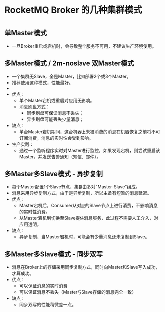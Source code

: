 # RocketMQ Broker 的几种集群模式
#

## 单Master模式
* 一旦Broker重启或宕机时，会导致整个服务不可用，不建议生产环境使用。


## 多Master模式 / 2m-noslave 双Master模式
*	一个集群无Slave，全是Master，比如部署2个或3个Master。
*	推荐使用这种模式，性能最好。
*
* 	优点：
	* 	单个Master宕机或重启对应用无影响。
	* 	消息刷盘方式：
		- 同步刷盘可保证消息不丢失；
		- 异步刷盘可能丢失少量消息；
* 	缺点：
	* 	单台Master宕机期间，这台机器上未被消费的消息在机器恢复之前将不可订阅消费，消息的实时性会受到影响。
* 	生产实践：
	* 	通过一个监听程序实时对Master进行监控，如果发现宕机，则尝试重启该Master，并发送告警通知（短信、邮件）。


## 多Master多Slave模式 - 异步复制
*	每个Master配置1个Slave节点，集群由多对"Master-Slave"组成。
*	消息采用异步复制方式，由于是异步复制，所以主备有短暂的消息延迟。
*	优点：
	*	Master宕机后，Consumer从对应的Slave节点上进行消费，不影响消息的实时性消费。
	*	从Master宕机到切换至Slave提供消息服务，此过程不需要人工介入，对应用透明。
*	缺点：
	*	异步复制，当Master宕机时，可能会有少量消息还未复制到Slave。

## 多Master多Slave模式 - 同步双写
*	消息在Broker上的存储采用同步复制方式，同时向Master和Slave写入成功，才算成功。
*	优点：
	*	可以保证消息的实时消费
	*	可以保证消息不丢失（Master与Slave存储的消息完全一致）
*	缺点：
	*	同步双写的性能稍微差一点。